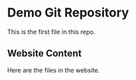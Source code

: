 # Demo Git Repository
This is the first file in this repo.  

## Website Content

Here are the files in the website.
